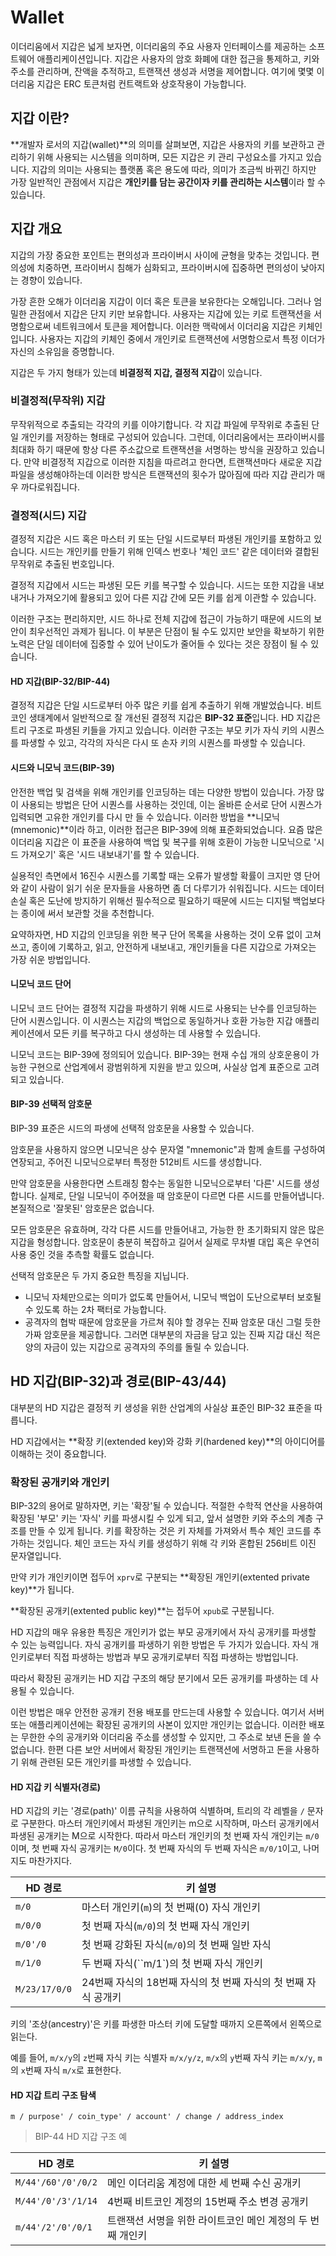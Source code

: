 # Wallet

이더리움에서 지갑은 넓게 보자면, 이더리움의 주요 사용자 인터페이스를 제공하는 소프트웨어 애플리케이션입니다. 지갑은 사용자의 암호 화폐에 대한 접근을 통제하고, 키와 주소를 관리하며, 잔액을 추적하고, 트랜잭션 생성과 서명을 제어합니다. 여기에 몇몇 이더리움 지갑은 ERC 토큰처럼 컨트랙트와 상호작용이 가능합니다.

## 지갑 이란?

**개발자 로서의 지갑(wallet)**의 의미를 살펴보면, 지갑은 사용자의 키를 보관하고 관리하기 위해 사용되는 시스템을 의미하며, 모든 지갑은 키 관리 구성요소를 가지고 있습니다. 지갑의 의미는 사용되는 플랫폼 혹은 용도에 따라, 의미가 조금씩 바뀌긴 하지만 가장 일반적인 관점에서 지갑은 **개인키를 담는 공간이자 키를 관리하는 시스템**이라 할 수 있습니다.

## 지갑 개요

지갑의 가장 중요한 포인트는 편의성과 프라이버시 사이에 균형을 맞추는 것입니다. 편의성에 치중하면, 프라이버시 침해가 심화되고, 프라이버시에 집중하면 편의성이 낮아지는 경향이 있습니다.

가장 흔한 오해가 이더리움 지갑이 이더 혹은 토큰을 보유한다는 오해입니다. 그러나 엄밀한 관점에서 지갑은 단지 키만 보유합니다. 사용자는 지갑에 있는 키로 트랜잭션을 서명함으로써 네트워크에서 토큰을 제어합니다. 이러한 맥락에서 이더리움 지갑은 키체인입니다. 사용자는 지갑의 키체인 중에서 개인키로 트랜잭션에 서명함으로서 특정 이더가 자신의 소유임을 증명합니다.

지갑은 두 가지 형태가 있는데 **비결정적 지갑, 결정적 지갑**이 있습니다.

### 비결정적(무작위) 지갑

무작위적으로 추출되는 각각의 키를 이야기합니다. 각 지갑 파일에 무작위로 추출된 단일 개인키를 저장하는 형태로 구성되어 있습니다. 그런데, 이더리움에서는 프라이버시를 최대화 하기 때문에 항상 다른 주소값으로 트랜잭션을 서명하는 방식을 권장하고 있습니다. 만약 비결정적 지갑으로 이러한 지침을 따르려고 한다면, 트랜잭션마다 새로운 지갑 파일을 생성해야하는데 이러한 방식은 트랜잭션의 횟수가 많아짐에 따라 지갑 관리가 매우 까다로워집니다.

### 결정적(시드) 지갑

결정적 지갑은 시드 혹은 마스터 키 또는 단일 시드로부터 파생된 개인키를 포함하고 있습니다. 시드는 개인키를 만들기 위해 인덱스 번호나 '체인 코드' 같은 데이터와 결합된 무작위로 추출된 번호입니다.

결정적 지갑에서 시드는 파생된 모든 키를 복구할 수 있습니다. 시드는 또한 지갑을 내보내거나 가져오기에 활용되고 있어 다른 지갑 간에 모든 키를 쉽게 이관할 수 있습니다.

이러한 구조는 편리하지만, 시드 하나로 전체 지갑에 접근이 가능하기 때문에 시드의 보안이 최우선적인 과제가 됩니다. 이 부분은 단점이 될 수도 있지만 보안을 확보하기 위한 노력은 단일 데이터에 집중할 수 있어 난이도가 줄어들 수 있다는 것은 장점이 될 수 있습니다.

#### HD 지갑(BIP-32/BIP-44)

결정적 지갑은 단일 시드로부터 아주 많은 키를 쉽게 추출하기 위해 개발었습니다. 비트코인 생태계에서 일반적으로 잘 개선된 결정적 지갑은 **BIP-32 표준**입니다. HD 지갑은 트리 구조로 파생된 키들을 가지고 있습니다. 이러한 구조는 부모 키가 자식 키의 시퀀스를 파생할 수 있고, 각각의 자식은 다시 또 손자 키의 시퀀스를 파생할 수 있습니다.

#### 시드와 니모닉 코드(BIP-39)

안전한 백업 및 검색을 위해 개인키를 인코딩하는 데는 다양한 방법이 있습니다. 가장 많이 사용되는 방법은 단어 시퀀스를 사용하는 것인데, 이는 올바른 순서로 단어 시퀀스가 입력되면 고유한 개인키를 다시 만 들 수 있습니다. 이러한 방법을 **니모닉(mnemonic)**이라 하고, 이러한 접근은 BIP-39에 의해 표준화되었습니다. 요즘 많은 이더리움 지갑은 이 표준을 사용하여 백업 및 복구를 위해 호환이 가능한 니모닉으로 '시드 가져오기' 혹은 '시드 내보내기'를 할 수 있습니다.

실용적인 측면에서 16진수 시퀀스를 기록할 때는 오류가 발생할 확률이 크지만 영 단어와 같이 사람이 읽기 쉬운 문자들을 사용하면 좀 더 다루기가 쉬워집니다. 시드는 데이터 손실 혹은 도난에 방지하기 위해선 필수적으로 필요하기 때문에 시드는 디지털 백업보다는 종이에 써서 보관할 것을 추천합니다.

요약하자면, HD 지갑의 인코딩을 위한 복구 단어 목록을 사용하는 것이 오류 없이 고쳐 쓰고, 종이에 기록하고, 읽고, 안전하게 내보내고, 개인키들을 다른 지갑으로 가져오는 가장 쉬운 방법입니다.

#### 니모닉 코드 단어

니모닉 코드 단어는 결정적 지갑을 파생하기 위해 시드로 사용되는 난수를 인코딩하는 단어 시퀀스입니다. 이 시퀀스는 지갑의 백업으로 동일하거나 호환 가능한 지갑 애플리케이션에서 모든 키를 복구하고 다시 생성하는 데 사용할 수 있습니다.

니모닉 코드는 BIP-39에 정의되어 있습니다. BIP-39는 현재 수십 개의 상호운용이 가능한 구현으로 산업계에서 광범위하게 지원을 받고 있으며, 사실상 업계 표준으로 고려되고 있습니다.

#### BIP-39 선택적 암호문

BIP-39 표준은 시드의 파생에 선택적 암호문을 사용할 수 있습니다. 

암호문을 사용하지 않으면 니모닉은 상수 문자열 "mnemonic"과 함께 솔트를 구성하여 연장되고, 주어진 니모닉으로부터 특정한 512비트 시드를 생성합니다. 

만약 암호문을 사용한다면 스트래칭 함수는 동일한 니모닉으로부터 '다른' 시드를 생성합니다. 실제로, 단일 니모닉이 주어졌을 때 암호문이 다르면 다른 시드를 만들어냅니다. 본질적으로 '잘못된' 암호문은 없습니다. 

모든 암호문은 유효하며, 각각 다른 시드를 만들어내고, 가능한 한 초기화되지 않은 많은 지갑을 형성합니다. 암호문이 충분히 복잡하고 길어서 실제로 무차별 대입 혹은 우연히 사용 중인 것을 추측할 확률도 없습니다.

선택적 암호문은 두 가지 중요한 특징을 지닙니다.

- 니모닉 자체만으로는 의미가 없도록 만들어서, 니모닉 백업이 도난으로부터 보호될 수 있도록 하는 2차 팩터로 가능합니다.
- 공격자의 협박 때문에 암호문을 가르쳐 줘야 할 경우는 진짜 암호문 대신 그럴 듯한 가짜 암호문을 제공합니다. 그러면 대부분의 자금을 담고 있는 진짜 지갑 대신 적은 양의 자금이 있는 지갑으로 공격자의 주의를 돌릴 수 있습니다.

## HD 지갑(BIP-32)과 경로(BIP-43/44)

대부분의 HD 지갑은 결정적 키 생성을 위한 산업계의 사실상 표준인 BIP-32 표준을 따릅니다.

HD 지갑에서는 **확장 키(extended key)와 강화 키(hardened key)**의 아이디어를 이해하는 것이 중요합니다.

### 확장된 공개키와 개인키

BIP-32의 용어로 말하자면, 키는 '확장'될 수 있습니다. 적절한 수학적 연산을 사용하여 확장된 '부모' 키는 '자식' 키를 파생시킬 수 있게 되고, 앞서 설명한 키와 주소의 계층 구조를 만들 수 있게 됩니다. 키를 확장하는 것은 키 자체를 가져와서 특수 체인 코드를 추가하는 것입니다. 체인 코드는 자식 키를 생성하기 위해 각 키와 혼합된 256비트 이진 문자열입니다.

만약 키가 개인키이면 접두어 `xprv`로 구분되는 **확장된 개인키(extented private key)**가 됩니다.

**확장된 공개키(extented public key)**는 접두어 `xpub`로 구분됩니다.

HD 지갑의 매우 유용한 특징은 개인키가 없는 부모 공개키에서 자식 공개키를 파생할 수 있는 능력입니다. 자식 공개키를 파생하기 위한 방법은 두 가지가 있습니다. 자식 개인키로부터 직접 파생하는 방법과 부모 공개키로부터 직접 파생하는 방법입니다.

따라서 확장된 공개키는 HD 지갑 구조의 해당 분기에서 모든 공개키를 파생하는 데 사용될 수 있습니다.

이런 방법은 매우 안전한 공개키 전용 배포를 만드는데 사용할 수 있습니다. 여기서 서버 또는 애플리케이션에는 확장된 공개키의 사본이 있지만 개인키는 없습니다. 이러한 배포는 무한한 수의 공개키와 이더리움 주소를 생성할 수 있지만, 그 주소로 보낸 돈을 쓸 수 없습니다. 한편 다른 보안 서버에서 확장된 개인키는 트랜잭션에 서명하고 돈을 사용하기 위해 관련된 모든 개인키를 파생할 수 있습니다.

#### HD 지갑 키 식별자(경로)

HD 지갑의 키는 '경로(path)' 이름 규칙을 사용하여 식별하며, 트리의 각 레벨을 `/` 문자로 구분한다. 마스터 개인키에서 파생된 개인키는 m으로 시작하며, 마스터 공개키에서 파생된 공개키는 M으로 시작한다. 따라서 마스터 개인키의 첫 번째 자식 개인키는 `m/0`이며, 첫 번째 자식 공개키는 `M/0`이다. 첫 번째 자식의 두 번째 자식은 `m/0/1`이고, 나머지도 마찬가지다.

| HD 경로       | 키 설명                                                      |
| ------------- | ------------------------------------------------------------ |
| `m/0`         | 마스터 개인키(`m`)의 첫 번째(0) 자식 개인키                  |
| `m/0/0`       | 첫 번째 자식(`m/0`)의 첫 번째 자식 개인키                    |
| `m/0'/0`      | 첫 번째 강화된 자식(`m/0`)의 첫 번째 일반 자식               |
| `m/1/0`       | 두 번째 자식(``m/1`)의 첫 번째 자식 개인키                   |
| `M/23/17/0/0` | 24번째 자식의 18번째 자식의 첫 번째 자식의 첫 번째 자식 공개키 |

키의 '조상(ancestry)'은 키를 파생한 마스터 키에 도달할 때까지 오른쪽에서 왼쪽으로 읽는다.

예를 들어, `m/x/y`의 `z`번째 자식 키는 식별자 `m/x/y/z`, `m/x`의 `y`번째 자식 키는 `m/x/y`, `m`의 `x`번째 자식 `m/x`로 표현한다.

#### HD 지갑 트리 구조 탐색

```
m / purpose' / coin_type' / account' / change / address_index
```

> BIP-44 HD 지갑 구조 예

| HD 경로            | 키 설명                                                    |
| ------------------ | ---------------------------------------------------------- |
| `M/44'/60'/0'/0/2` | 메인 이더리움 계정에 대한 세 번째 수신 공개키              |
| `M/44'/0'/3'/1/14` | 4번째 비트코인 계정의 15번째 주소 변경 공개키              |
| `m/44'/2'/0'/0/1`  | 트랜잭션 서명을 위한 라이트코인 메인 계정의 두 번째 개인키 |

